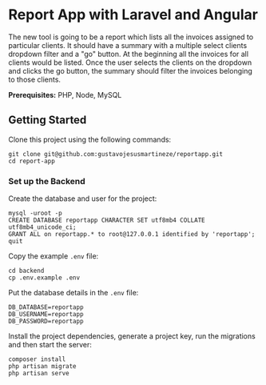 # Report App with Laravel and Angular

The new tool is going to be a report which lists all the invoices assigned to particular clients. It should have a summary with a multiple select clients dropdown filter and a "go" button. At the beginning all the invoices for all clients would be listed. Once the user selects the clients on the dropdown and clicks the go button, the summary should filter the invoices belonging to those clients.


**Prerequisites:** PHP, Node, MySQL

## Getting Started

Clone this project using the following commands:

```
git clone git@github.com:gustavojesusmartineze/reportapp.git
cd report-app
```

### Set up the Backend

Create the database and user for the project:

```
mysql -uroot -p
CREATE DATABASE reportapp CHARACTER SET utf8mb4 COLLATE utf8mb4_unicode_ci;
GRANT ALL on reportapp.* to root@127.0.0.1 identified by 'reportapp';
quit
```

Copy the example `.env` file:

```
cd backend
cp .env.example .env
```

Put the database details in the `.env` file:

```
DB_DATABASE=reportapp
DB_USERNAME=reportapp
DB_PASSWORD=reportapp
```

Install the project dependencies, generate a project key, run the migrations and then start the server:

```
composer install
php artisan migrate
php artisan serve
```
